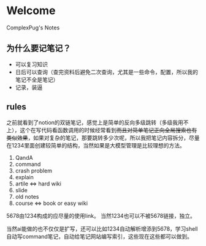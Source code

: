 # Welcome

ComplexPug's Notes

## 为什么要记笔记？

- 可以复习知识
- 日后可以查询（查完资料后避免二次查询，尤其是一些命令，配置，所以我的笔记不全是笔记）
- 记录，装逼

## rules

之前就看到了notion的双链笔记，感觉上是简单的反向多级跳转（多级我用不上），这个在写代码看函数调用的时候经常看到~~而且对简单笔记正向全局搜索也有类似效果~~，如果对复杂的笔记，那要跳转多少次呢，所以我把笔记内容拆分，尽量在1234里面创建较简单的结构，当然如果是大模型管理是比较理想的方法。

1. QandA
2. command
3. crash problem
4. explain
5. artile <=> hard wiki
6. slide
7. old notes
8. course <=> book or easy wiki 

5678由1234构成的应尽量的使用link。
当然1234也可以不被5678链接，独立。

当然ai能做的也不仅仅是扩写，还可以比如1234自动解析增添到5678，学习shell自动写command笔记，自动给笔记网站编写索引，这些现在这些都可以做到。
